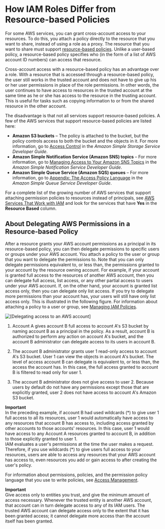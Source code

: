 # How IAM Roles Differ from Resource\-based Policies<a name="id_roles_compare-resource-policies"></a>

For some AWS services, you can grant cross\-account access to your resources\. To do this, you attach a policy directly to the resource that you want to share, instead of using a role as a proxy\. The resource that you want to share must support [resource\-based policies](access_policies_identity-vs-resource.md)\. Unlike a user\-based policy, a resource\-based policy specifies who \(in the form of a list of AWS account ID numbers\) can access that resource\. 

Cross\-account access with a resource\-based policy has an advantage over a role\. With a resource that is accessed through a resource\-based policy, the user still works in the trusted account and does not have to give up his or her user permissions in place of the role permissions\. In other words, the user continues to have access to resources in the trusted account at the same time as he or she has access to the resource in the trusting account\. This is useful for tasks such as copying information to or from the shared resource in the other account\. 

The disadvantage is that not all services support resource\-based policies\. A few of the AWS services that support resource\-based policies are listed here:
+ **Amazon S3 buckets** – The policy is attached to the bucket, but the policy controls access to both the bucket and the objects in it\. For more information, go to [Access Control](http://docs.aws.amazon.com/AmazonS3/latest/dev/UsingAuthAccess.html) in the *Amazon Simple Storage Service Developer Guide*\. 
+ **Amazon Simple Notification Service \(Amazon SNS\) topics** – For more information, go to [Managing Access to Your Amazon SNS Topics](http://docs.aws.amazon.com/sns/latest/dg/AccessPolicyLanguage.html) in the *Amazon Simple Notification Service Developer Guide*\. 
+ **Amazon Simple Queue Service \(Amazon SQS\) queues** – For more information, go to [Appendix: The Access Policy Language](http://docs.aws.amazon.com/AWSSimpleQueueService/latest/SQSDeveloperGuide/AccessPolicyLanguage.html) in the *Amazon Simple Queue Service Developer Guide*\. 

For a complete list of the growing number of AWS services that support attaching permission policies to resources instead of principals, see [AWS Services That Work with IAM](reference_aws-services-that-work-with-iam.md) and look for the services that have **Yes** in the **Resource Based** column\.

## About Delegating AWS Permissions in a Resource\-based Policy<a name="aboutdelegation-resourcepolicy"></a>

After a resource grants your AWS account permissions as a principal in its resource\-based policy, you can then delegate permissions to specific users or groups under your AWS account\. You attach a policy to the user or group that you want to delegate the permissions to\. Note that you can only delegate permissions equivalent to, or less than, the permissions granted to your account by the resource owning account\. For example, if your account is granted full access to the resources of another AWS account, then you can delegate full access, list access, or any other partial access to users under your AWS account\. If, on the other hand, your account is granted list access only, then you can delegate only list access\. If you try to delegate more permissions than your account has, your users will still have only list access only\. This is illustrated in the following figure\. For information about attaching a policy to a user or group, see [Managing IAM Policies](access_policies_manage.md)\.

![\[Delegating access to an AWS account\]](http://docs.aws.amazon.com/IAM/latest/UserGuide/images/Delegation.diagram.png)

1. Account A gives account B full access to account A's S3 bucket by naming account B as a principal in the policy\. As a result, account B is authorized to perform any action on account A's bucket, and the account B administrator can delegate access to its users in account B\. 

1. The account B administrator grants user 1 read\-only access to account A's S3 bucket\. User 1 can view the objects in account A's bucket\. The level of access account B can delegate is equivalent to, or less than, the access the account has\. In this case, the full access granted to account B is filtered to read only for user 1\.

1. The account B administrator does not give access to user 2\. Because users by default do not have any permissions except those that are explicitly granted, user 2 does not have access to account A's Amazon S3 bucket\. 

**Important**  
In the preceding example, if account B had used wildcards \(\*\) to give user 1 full access to all its resources, user 1 would automatically have access to any resources that account B has access to, including access granted by other accounts to those accounts' resources\. In this case, user 1 would have access to any Account A resources granted to account B, in addition to those explicitly granted to user 1\.   
IAM evaluates a user's permissions at the time the user makes a request\. Therefore, if you use wildcards \(\*\) to give users full access to your resources, users are able to access any resources that your AWS account has access to, even resources you add or gain access to after creating the user's policy\. 

For information about permissions, policies, and the permission policy language that you use to write policies, see [Access Management](access.md)\. 

**Important**  
Give access only to entities you trust, and give the minimum amount of access necessary\. Whenever the trusted entity is another AWS account, that account can in turn delegate access to any of its IAM users\. The trusted AWS account can delegate access only to the extent that it has been granted access; it cannot delegate more access than the account itself has been granted\.